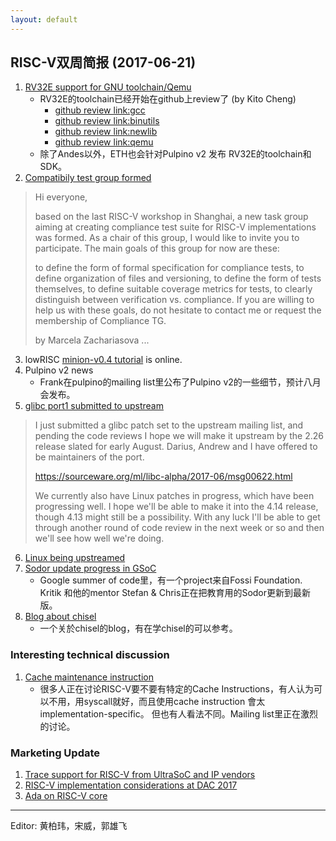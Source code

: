 ```yaml
---
layout: default
---
```


## RISC-V双周简报 (2017-06-21)

1. [RV32E support for GNU toolchain/Qemu](https://groups.google.com/a/groups.riscv.org/d/msgid/sw-dev/CA%2ByXCZBevqzCeLU5p69qqp55h00gZFNdHo3ZEtyk_LcPPOH%3DCQ%40mail.gmail.com)
    - RV32E的toolchain已经开始在github上review了 (by Kito Cheng)
        - [github review link:gcc](https://github.com/riscv/riscv-gcc/pull/77)
        - [github review link:binutils](https://github.com/riscv/riscv-binutils-gdb/pull/87)
        - [github review link:newlib](https://github.com/riscv/riscv-newlib/pull/18) 
        - [github review link:qemu](https://github.com/riscv/riscv-qemu/pull/61)
    - 除了Andes以外，ETH也会针对Pulpino v2 发布 RV32E的toolchain和SDK。
2. [Compatibily test group formed](https://groups.google.com/a/groups.riscv.org/d/msgid/sw-dev/36d9e3da-824d-c588-3c97-b520a0430e14%40codasip.com?utm_medium=email&utm_source=footer)
> Hi everyone, 
> 
> based on the last RISC-V workshop in Shanghai, a new task group aiming at creating compliance test suite for RISC-V implementations was formed. 
> As a chair of this group, I would like to invite you to participate. 
> The main goals of this group for now are these:
> 
> to define the form of formal specification for compliance tests,
> to define organization of files and versioning,
> to define the form of tests themselves,
> to define suitable coverage metrics for tests,
> to clearly distinguish between verification vs. compliance.
> If you are willing to help us with these goals, do not hesitate to contact me or request the membership of Compliance TG.
> 
> by Marcela Zachariasova
> ...
3. lowRISC [minion-v0.4 tutorial](http://www.lowrisc.org/docs/minion-v0.4/) is online.
4. Pulpino v2 news
    - Frank在pulpino的mailing list里公布了Pulpino v2的一些细节，预计八月会发布。
5. [glibc port1 submitted to upstream](https://groups.google.com/a/groups.riscv.org/d/msgid/sw-dev/mhng-67c86d52-9383-4720-a928-469545d399cb%40palmer-si-x1c4)
> I just submitted a glibc patch set to the upstream mailing list, and pending 
> the code reviews I hope we will make it upstream by the 2.26 release slated for 
> early August.  Darius, Andrew and I have offered to be maintainers of the port. 
> 
>   https://sourceware.org/ml/libc-alpha/2017-06/msg00622.html 
> 
> We currently also have Linux patches in progress, which have been progressing 
> well.  I hope we'll be able to make it into the 4.14 release, though 4.13 might 
> still be a possibility.  With any luck I'll be able to get through another 
> round of code review in the next week or so and then we'll see how well we're 
> doing. 

6. [Linux being upstreamed](https://groups.google.com/a/groups.riscv.org/d/msgid/patches/20170614183048.11040-12-palmer%40dabbelt.com)
7. [Sodor update progress in GSoC](https://codelec.github.io/gsoc/gsoc1/)
   - Google summer of code里，有一个project来自Fossi Foundation. Kritik 和他的mentor Stefan & Chris正在把教育用的Sodor更新到最新版。
8. [Blog about chisel](http://blog.edmondcote.com/)
   - 一个关於chisel的blog，有在学chisel的可以参考。
 
### Interesting technical discussion

1. [Cache maintenance instruction](https://groups.google.com/a/groups.riscv.org/d/msgid/isa-dev/fea83558-920d-4d62-a584-b7df5bac24aa%40groups.riscv.org?utm_medium=email&utm_source=footer)
   - 很多人正在讨论RISC-V要不要有特定的Cache Instructions，有人认为可以不用，用syscall就好，而且使用cache instruction 會太 implementation-specific。
但也有人看法不同。Mailing list里正在激烈的讨论。

### Marketing Update

1. [Trace support for RISC-V from UltraSoC and IP vendors](http://www.ultrasoc.com/ultrasoc-announces-industrys-first-processor-trace-support-risc-v/)
2. [RISC-V implementation considerations at DAC 2017](http://www2.dac.com/events/eventdetails.aspx?id=223-23)
3. [Ada on RISC-V core](http://blog.adacore.com/ada-on-the-first-risc-v-microcontroller)

----

Editor: 黄柏玮，宋威，郭雄飞 
